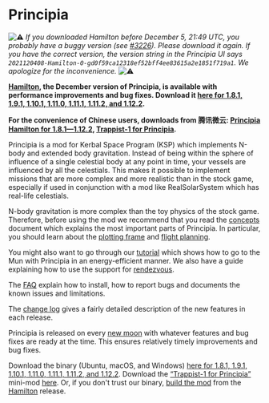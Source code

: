 # Principia

![⚠️](https://place-hold.it/10/f00000/000000&text=) _If you downloaded Hamilton before December 5, 21:49 UTC, you probably have a buggy version (see [#3226](https://github.com/mockingbirdnest/Principia/issues/3226)). Please download it again. If you have the correct version, the version string in the Principia UI says `2021120408-Hamilton-0-gd0f59ca12318ef52bff4ee83615a2e1851f719a1`. We apologize for the inconvenience._ ![⚠️](https://place-hold.it/10/f00000/000000&text=)

**[Hamilton](https://github.com/mockingbirdnest/Principia/wiki/Change-Log#hamilton), the December version of Principia, is available with performance improvements and bug fixes.  Download it [here for 1.8.1, 1.9.1, 1.10.1, 1.11.0, 1.11.1, 1.11.2, and 1.12.2](https://bit.ly/3G8Bq8v).**

**For the convenience of Chinese users, downloads from 腾讯微云: [Principia Hamilton for 1.8.1—1.12.2](https://share.weiyun.com/9g8iiSMd), [Trappist-1 for Principia](https://share.weiyun.com/5wVtWYQ).**

Principia is a mod for Kerbal Space Program (KSP) which implements N-body and extended body gravitation.  Instead of being within the sphere of influence of a single celestial body at any point in time, your vessels are influenced by all the celestials.  This makes it possible to implement missions that are more complex and more realistic than in the stock game, especially if used in conjunction with a mod like RealSolarSystem which has real-life celestials.

N-body gravitation is more complex than the toy physics of the stock game.  Therefore, before using the mod we recommend that you read the [concepts](https://github.com/mockingbirdnest/Principia/wiki/Concepts) document which explains the most important parts of Principia.  In particular, you should learn about the [plotting frame](https://github.com/mockingbirdnest/Principia/wiki/Concepts#plotting-frame) and [flight planning](https://github.com/mockingbirdnest/Principia/wiki/Concepts#flight-planning).

You might also want to go through our
[tutorial](https://github.com/mockingbirdnest/Principia/wiki/A-guide-to-going-to-the-Mun-with-Principia) which shows how 
to go to the Mun with Principia in an energy-efficient manner.  We also have a guide explaining how to use the support for [rendezvous](https://github.com/mockingbirdnest/Principia/wiki/A-guide-to-performing-low-orbit-rendezvous).

The [FAQ](https://github.com/mockingbirdnest/Principia/wiki/Installing,-reporting-bugs,-and-frequently-asked-questions) explain how to install, how to report bugs and documents the known issues and limitations.

The [change log](https://github.com/mockingbirdnest/Principia/wiki/Change-Log) gives a fairly detailed description of the new features in each release.

Principia is released on every [new moon](https://en.wikipedia.org/wiki/New_moon) with whatever features and bug fixes are ready at the time.  This ensures relatively timely improvements and bug fixes.

Download the binary (Ubuntu, macOS, and Windows) [here for 1.8.1, 1.9.1, 1.10.1, 1.11.0, 1.11.1, 1.11.2, and 1.12.2](https://bit.ly/3G8Bq8v).  Download the [“Trappist-1 for Principia”](https://github.com/mockingbirdnest/Principia/wiki/Installing,-reporting-bugs,-and-frequently-asked-questions#installing-trappist-1-for-principia) mini-mod [here](https://bit.ly/2ZHf3Tt).  Or, if you don't trust our binary, [build the mod](https://github.com/mockingbirdnest/Principia/blob/master/documentation/Setup.md) from the [Hamilton](https://github.com/mockingbirdnest/Principia/releases/tag/2021120408-Hamilton) release.

